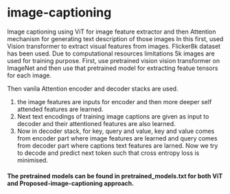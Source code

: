 # image-captioning
Image captioning using ViT for image feature extractor and then Attention mechanism for generating text description of those images
In this first, used Vision transformer to extract visual features from images. Flicker8k dataset has been used. Due to computational resources limitations 5k images are used for training purpose. First, use pretrained vision vision transformer on ImageNet and then use that pretrained model for extracting featue tensors for each image.

Then vanila Attention encoder and decoder stacks are used.
1. the image features are inputs for encoder and then more deeper self attended features are learned.
2. Next text encodings of training image captions are given as input to decoder and their attentioned features are also learned.
3. Now in decoder stack, for key, query and value, key and value comes from encoder part where image features are learned and query comes from decoder part where captions text features are larned. Now we try to decode and predict next token such that cross entropy loss is minimised.

#### The pretrained models can be found in pretrained_models.txt for both ViT and Proposed-image-captioning approach.

